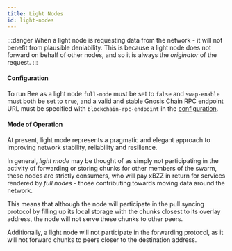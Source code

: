 ```yaml
---
title: Light Nodes
id: light-nodes
---
```


:::danger
When a light node is requesting data from the network - it will not benefit from plausible deniability. This is because a light node does not forward on behalf of other nodes, and so it is always the _originator_ of the request.
:::

#### Configuration

To run Bee as a light node `full-node` must be set to `false` and `swap-enable` must both be set to `true`, and a valid and stable Gnosis Chain RPC endpoint URL must be specified with `blockchain-rpc-endpoint` in the [configuration](/docs/working-with-bee/configuration).

#### Mode of Operation

At present, light mode represents a pragmatic and elegant approach to improving network stability, reliability and resilience.

In general, _light mode_ may be thought of as simply not participating
in the activity of forwarding or storing chunks for other members of
the swarm, these nodes are strictly consumers, who will pay xBZZ in
return for services rendered by _full nodes_ - those contributing
towards moving data around the network.

This means that although the node will participate in the pull
syncing protocol by filling up its local storage with the chunks
closest to its overlay address, the node will not serve these chunks
to other peers.

Additionally, a light node will not participate in the forwarding protocol, as it will not forward chunks to peers closer to the destination address.
